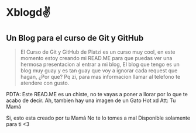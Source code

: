# Xblogd✌️ 
## Un Blog para el curso de Git y GitHub
>El Curso de Git y GitHub de Platzi es un curso muy cool, en este momento estoy creando mi READ.ME para que puedas ver una hermosa presentacion al entrar a mi blog, El blog que tengo es un blog muy guay y es tan guay que voy a ignorar cada request que hagan, ¿Por que? Pq zi, para mas informacion llamar al telefono $%&#Q&@$ te atendere con gusto.

<p><ing src = "Imagenes/nft.png" width="100%" /></p>


PDTA: Este READ.ME es un chiste, no te vayas a poner a llorar por lo que te acabo de decir.
Ah, tambien hay una imagen de un Gato Hot xd
Att: Tu Mamá

Si, esto esta creado por tu Mamá
No te lo tomes a mal 
Disponible solamente para ti <3
